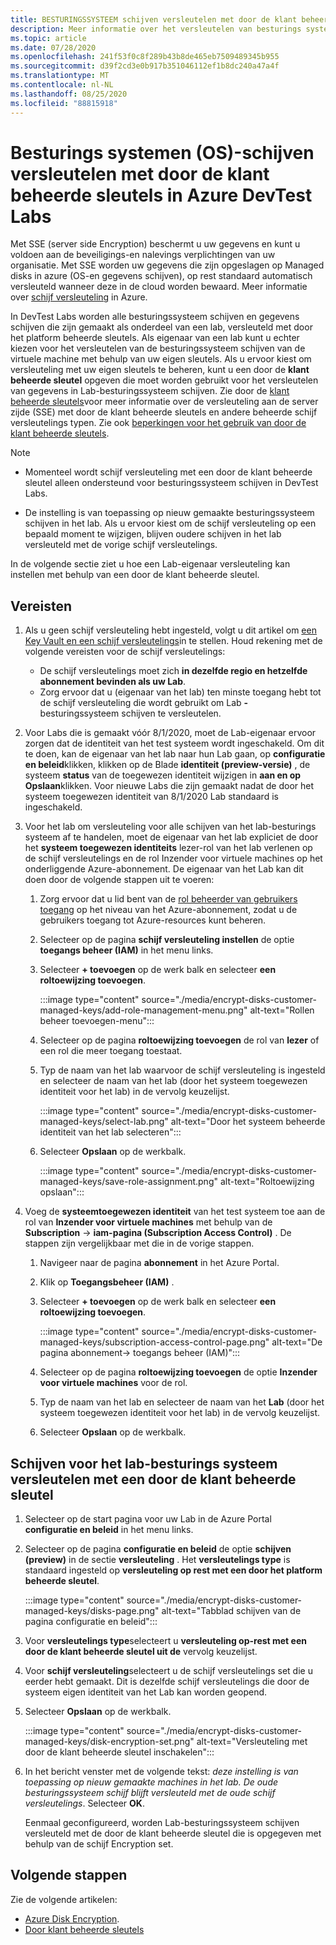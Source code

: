 ```yaml
---
title: BESTURINGSSYSTEEM schijven versleutelen met door de klant beheerde sleutels in Azure DevTest Labs
description: Meer informatie over het versleutelen van besturings systeem schijven (OS) met door de klant beheerde sleutels in Azure DevTest Labs.
ms.topic: article
ms.date: 07/28/2020
ms.openlocfilehash: 241f53f0c8f289b43b8de465eb7509489345b955
ms.sourcegitcommit: d39f2cd3e0b917b351046112ef1b8dc240a47a4f
ms.translationtype: MT
ms.contentlocale: nl-NL
ms.lasthandoff: 08/25/2020
ms.locfileid: "88815918"
---
```

# <a name="encrypt-operating-system-os-disks-using-customer-managed-keys-in-azure-devtest-labs"></a>Besturings systemen (OS)-schijven versleutelen met door de klant beheerde sleutels in Azure DevTest Labs
Met SSE (server side Encryption) beschermt u uw gegevens en kunt u voldoen aan de beveiligings-en nalevings verplichtingen van uw organisatie. Met SSE worden uw gegevens die zijn opgeslagen op Managed disks in azure (OS-en gegevens schijven), op rest standaard automatisch versleuteld wanneer deze in de cloud worden bewaard. Meer informatie over [schijf versleuteling](../virtual-machines/windows/disk-encryption.md) in Azure. 

In DevTest Labs worden alle besturingssysteem schijven en gegevens schijven die zijn gemaakt als onderdeel van een lab, versleuteld met door het platform beheerde sleutels. Als eigenaar van een lab kunt u echter kiezen voor het versleutelen van de besturingssysteem schijven van de virtuele machine met behulp van uw eigen sleutels. Als u ervoor kiest om versleuteling met uw eigen sleutels te beheren, kunt u een door de **klant beheerde sleutel** opgeven die moet worden gebruikt voor het versleutelen van gegevens in Lab-besturingssysteem schijven. Zie door de [klant beheerde sleutels](../virtual-machines/windows/disk-encryption.md#customer-managed-keys)voor meer informatie over de versleuteling aan de server zijde (SSE) met door de klant beheerde sleutels en andere beheerde schijf versleutelings typen. Zie ook [beperkingen voor het gebruik van door de klant beheerde sleutels](../virtual-machines/disks-enable-customer-managed-keys-portal.md#restrictions).


> [!NOTE]
> - Momenteel wordt schijf versleuteling met een door de klant beheerde sleutel alleen ondersteund voor besturingssysteem schijven in DevTest Labs. 
> 
> - De instelling is van toepassing op nieuw gemaakte besturingssysteem schijven in het lab. Als u ervoor kiest om de schijf versleuteling op een bepaald moment te wijzigen, blijven oudere schijven in het lab versleuteld met de vorige schijf versleutelings. 

In de volgende sectie ziet u hoe een Lab-eigenaar versleuteling kan instellen met behulp van een door de klant beheerde sleutel.

## <a name="pre-requisites"></a>Vereisten

1. Als u geen schijf versleuteling hebt ingesteld, volgt u dit artikel om [een Key Vault en een schijf versleutelings](../virtual-machines/disks-enable-customer-managed-keys-portal.md)in te stellen. Houd rekening met de volgende vereisten voor de schijf versleutelings: 

    - De schijf versleutelings moet zich **in dezelfde regio en hetzelfde abonnement bevinden als uw Lab**. 
    - Zorg ervoor dat u (eigenaar van het lab) ten minste toegang hebt tot de schijf versleuteling die wordt gebruikt om Lab **-** besturingssysteem schijven te versleutelen. 
2. Voor Labs die is gemaakt vóór 8/1/2020, moet de Lab-eigenaar ervoor zorgen dat de identiteit van het test systeem wordt ingeschakeld. Om dit te doen, kan de eigenaar van het lab naar hun Lab gaan, op **configuratie en beleid**klikken, klikken op de Blade **identiteit (preview-versie)** , de systeem **status** van de toegewezen identiteit wijzigen in **aan en op** **Opslaan**klikken. Voor nieuwe Labs die zijn gemaakt nadat de door het systeem toegewezen identiteit van 8/1/2020 Lab standaard is ingeschakeld. 
3. Voor het lab om versleuteling voor alle schijven van het lab-besturings systeem af te handelen, moet de eigenaar van het lab expliciet de door het **systeem toegewezen identiteits** lezer-rol van het lab verlenen op de schijf versleutelings en de rol Inzender voor virtuele machines op het onderliggende Azure-abonnement. De eigenaar van het Lab kan dit doen door de volgende stappen uit te voeren:

   
    1. Zorg ervoor dat u lid bent van de [rol beheerder van gebruikers toegang](../role-based-access-control/built-in-roles.md#user-access-administrator) op het niveau van het Azure-abonnement, zodat u de gebruikers toegang tot Azure-resources kunt beheren. 
    1. Selecteer op de pagina **schijf versleuteling instellen** de optie **toegangs beheer (IAM)** in het menu links. 
    1. Selecteer **+ toevoegen** op de werk balk en selecteer **een roltoewijzing toevoegen**.  

        :::image type="content" source="./media/encrypt-disks-customer-managed-keys/add-role-management-menu.png" alt-text="Rollen beheer toevoegen-menu":::
    1. Selecteer op de pagina **roltoewijzing toevoegen** de rol van **lezer** of een rol die meer toegang toestaat. 
    1. Typ de naam van het lab waarvoor de schijf versleuteling is ingesteld en selecteer de naam van het lab (door het systeem toegewezen identiteit voor het lab) in de vervolg keuzelijst. 
    
        :::image type="content" source="./media/encrypt-disks-customer-managed-keys/select-lab.png" alt-text="Door het systeem beheerde identiteit van het lab selecteren":::        
    1. Selecteer **Opslaan** op de werkbalk. 

        :::image type="content" source="./media/encrypt-disks-customer-managed-keys/save-role-assignment.png" alt-text="Roltoewijzing opslaan":::
3. Voeg de **systeemtoegewezen identiteit** van het test systeem toe aan de rol van **Inzender voor virtuele machines** met behulp van de **Subscription**  ->  **iam-pagina (Subscription Access Control)** . De stappen zijn vergelijkbaar met die in de vorige stappen. 

    
    1. Navigeer naar de pagina **abonnement** in het Azure Portal. 
    1. Klik op **Toegangsbeheer (IAM)** . 
    1. Selecteer **+ toevoegen** op de werk balk en selecteer **een roltoewijzing toevoegen**. 
    
        :::image type="content" source="./media/encrypt-disks-customer-managed-keys/subscription-access-control-page.png" alt-text="De pagina abonnement-> toegangs beheer (IAM)":::
    1. Selecteer op de pagina **roltoewijzing toevoegen** de optie **Inzender voor virtuele machines** voor de rol.
    1. Typ de naam van het lab en selecteer de naam van het **Lab** (door het systeem toegewezen identiteit voor het lab) in de vervolg keuzelijst. 
    1. Selecteer **Opslaan** op de werkbalk. 

## <a name="encrypt-lab-os-disks-with-a-customer-managed-key"></a>Schijven voor het lab-besturings systeem versleutelen met een door de klant beheerde sleutel 

1. Selecteer op de start pagina voor uw Lab in de Azure Portal **configuratie en beleid** in het menu links. 
1. Selecteer op de pagina **configuratie en beleid** de optie **schijven (preview)** in de sectie **versleuteling** . Het **versleutelings type** is standaard ingesteld op **versleuteling op rest met een door het platform beheerde sleutel**.

    :::image type="content" source="./media/encrypt-disks-customer-managed-keys/disks-page.png" alt-text="Tabblad schijven van de pagina configuratie en beleid":::
1. Voor **versleutelings type**selecteert u **versleuteling op-rest met een door de klant beheerde sleutel uit de** vervolg keuzelijst. 
1. Voor **schijf versleuteling**selecteert u de schijf versleutelings set die u eerder hebt gemaakt. Dit is dezelfde schijf versleutelings die door de systeem eigen identiteit van het Lab kan worden geopend.
1. Selecteer **Opslaan** op de werkbalk. 

    :::image type="content" source="./media/encrypt-disks-customer-managed-keys/disk-encryption-set.png" alt-text="Versleuteling met door de klant beheerde sleutel inschakelen":::
1. In het bericht venster met de volgende tekst: *deze instelling is van toepassing op nieuw gemaakte machines in het lab. De oude besturingssysteem schijf blijft versleuteld met de oude schijf versleutelings*. Selecteer **OK**. 

    Eenmaal geconfigureerd, worden Lab-besturingssysteem schijven versleuteld met de door de klant beheerde sleutel die is opgegeven met behulp van de schijf Encryption set. 

## <a name="next-steps"></a>Volgende stappen
Zie de volgende artikelen: 

- [Azure Disk Encryption](../virtual-machines/windows/disk-encryption.md). 
- [Door klant beheerde sleutels](../virtual-machines/windows/disk-encryption.md#customer-managed-keys) 
